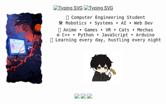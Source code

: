 <div align="center">
  <a href="https://git.io/typing-svg"><img src="https://readme-typing-svg.demolab.com?font=Fira+Code&pause=1000&background=FF9D2300&center=true&vCenter=true&multiline=true&width=435&lines=Hello+visitor%2C+it's+Rubai" alt="Typing SVG" /></a>
  <a href="https://git.io/typing-svg"><img src="https://readme-typing-svg.demolab.com?font=Fira+Code&weight=100&size=13&duration=2000&pause=1000&color=F70C84&background=FF9D2300&vCenter=true&multiline=true&width=600&lines=A+wannabe+roboticist+with+a+brain+of+an+anime+protagonist+powered+by+biryani" alt="Typing SVG" /></a>
<!-- </div> -->

<!-- <div align="center"> --> 
  <br>
  <img src="https://github.com/wf-rubai/wf-rubai/blob/main/inventory/Untitled_design-removebg-preview.png?raw=true" width="25%" align="left" />
  
  <pre>
  💼 Computer Engineering Student
  🛠️ Robotics • Systems • AI • Web Dev
  👾 Anime • Games • VR • Cats • Mechas
  ⚙️ C++ • Python • JavaScript • Arduino
  🧠 Learning every day, hustling every night
  </pre>
  <!-- <br><br> -->
  <img src="https://github.com/wf-rubai/wf-rubai/blob/main/inventory/LowTensionCoupleStickerGIFAnimation-ezgif.com-reverse.gif?raw=true" height="100" />
  <br><br>

  [![](https://img.shields.io/badge/LinkedIn-0e76a8?logo=linkedin&logoColor=white)](https://linkedin.com/in/yourprofile)
  [![](https://img.shields.io/badge/AnimeList-2e51a2?logo=MyAnimeList&logoColor=white)](https://myanimelist.net/profile/yourname)
  [![](https://img.shields.io/badge/Gaming-7289DA?logo=discord&logoColor=white)](https://discordapp.com/users/yourid)
</div>
